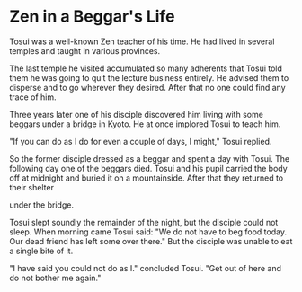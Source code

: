 # Zen in a Beggar's Life

Tosui was a well-known Zen teacher of his time. He had lived in several temples and taught in various provinces.

The last temple he visited accumulated so many adherents that Tosui told them he was going to quit the lecture business entirely. He advised them to disperse and to go wherever they desired. After that no one could find any trace of him.

Three years later one of his disciple discovered him living with some beggars under a bridge in Kyoto. He at once implored Tosui to teach him.

"If you can do as I do for even a couple of days, I might," Tosui replied.

So the former disciple dressed as a beggar and spent a day with Tosui. The following day one of the beggars died. Tosui and his pupil carried the body off at midnight and buried it on a mountainside. After that they returned to their shelter

under the bridge.

Tosui slept soundly the remainder of the night, but the disciple could not sleep. When morning came Tosui said: "We do not have to beg food today. Our dead friend has left some over there." But the disciple was unable to eat a single bite of it.

"I have said you could not do as I." concluded Tosui. "Get out of here and do not bother me again."
